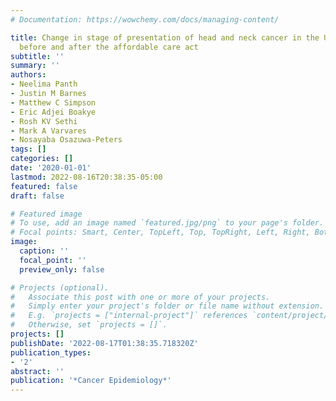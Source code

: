 ```yaml
---
# Documentation: https://wowchemy.com/docs/managing-content/

title: Change in stage of presentation of head and neck cancer in the United States
  before and after the affordable care act
subtitle: ''
summary: ''
authors:
- Neelima Panth
- Justin M Barnes
- Matthew C Simpson
- Eric Adjei Boakye
- Rosh KV Sethi
- Mark A Varvares
- Nosayaba Osazuwa-Peters
tags: []
categories: []
date: '2020-01-01'
lastmod: 2022-08-16T20:38:35-05:00
featured: false
draft: false

# Featured image
# To use, add an image named `featured.jpg/png` to your page's folder.
# Focal points: Smart, Center, TopLeft, Top, TopRight, Left, Right, BottomLeft, Bottom, BottomRight.
image:
  caption: ''
  focal_point: ''
  preview_only: false

# Projects (optional).
#   Associate this post with one or more of your projects.
#   Simply enter your project's folder or file name without extension.
#   E.g. `projects = ["internal-project"]` references `content/project/deep-learning/index.md`.
#   Otherwise, set `projects = []`.
projects: []
publishDate: '2022-08-17T01:38:35.718320Z'
publication_types:
- '2'
abstract: ''
publication: '*Cancer Epidemiology*'
---
```

